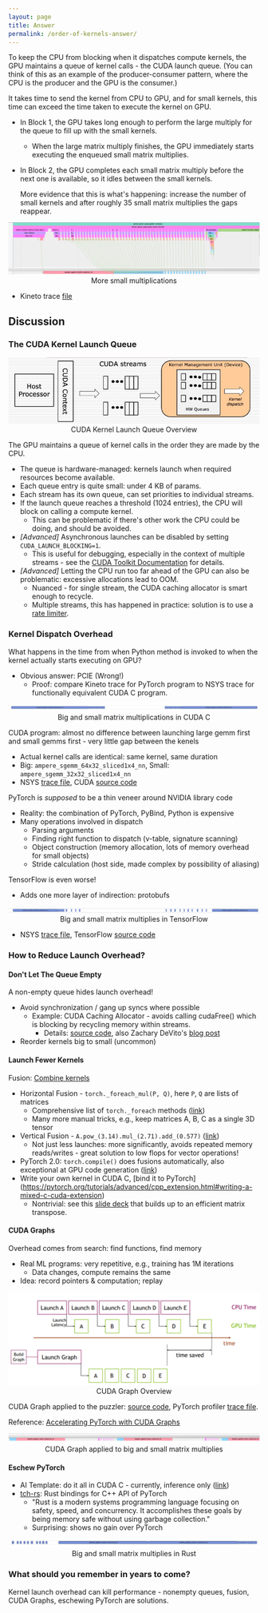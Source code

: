 ```yaml
---
layout: page
title: Answer
permalink: /order-of-kernels-answer/
---
```


To keep the CPU from blocking when it dispatches compute kernels, the GPU maintains a queue of
kernel calls - the CUDA launch queue. (You can think of this as an example of the producer-consumer
pattern, where the CPU is the producer and the GPU is the consumer.)

It takes time to send the kernel from CPU to GPU, and for small kernels, this time can exceed the
time taken to execute the kernel on GPU.

- In Block 1, the GPU takes long enough to perform the large multiply for the queue to fill up with
  the small kernels.
  - When the large matrix multiply finishes, the GPU immediately starts executing the enqueued small
    matrix multiplies.
- In Block 2, the GPU completes each small matrix multiply before the next one is available, so it
  idles between the small kernels.

  More evidence that this is what's happening: increase the number of small kernels and after roughly
  35 small matrix multiplies the gaps reappear.

<p align = "center">
  <a href="/launch_queue/files/more_small_kernels.jpg">
    <img src = "/launch_queue/files/more_small_kernels.jpg">
  </a>
  More small multiplications
</p>

  - Kineto trace [file](/launch_queue/files/more_small_kernels.json "More Small Kernels Trace File")

## Discussion

### The CUDA Kernel Launch Queue

<p align = "center">
  <a href="/launch_queue/files/cuda_launch_queue_uarch.jpg">
    <img src = "/launch_queue/files/cuda_launch_queue_uarch.jpg">
  </a>
  CUDA Kernel Launch Queue Overview
</p>

The GPU maintains a queue of kernel calls in the order they are made by the CPU.
  - The queue is hardware-managed: kernels launch when required resources become available.
  - Each queue entry is quite small: under 4 KB of params.
  - Each stream has its own queue, can set priorities to individual streams.
  - If the launch queue reaches a threshold (1024 entries), the CPU will block on
    calling a compute kernel.
    - This can be problematic if there's other work the CPU could be doing, and should be avoided.
  - *[Advanced]* Asynchronous launches can be disabled by setting `CUDA_LAUNCH_BLOCKING=1`.
    - This is useful for debugging, especially in the context of multiple streams - see the
    [CUDA Toolkit Documentation](https://docs.nvidia.com/cuda/cuda-c-programming-guide/index.html#concurrent-execution-host-device)
      for details.
  - *[Advanced]* Letting the CPU run too far ahead of the GPU can also be problematic: excessive allocations lead to OOM.
    - Nuanced - for single stream, the CUDA caching allocator is smart enough to recycle.
    - Multiple streams, this has happened in practice: solution is to use a
    [rate limiter](https://pytorch.s3.amazonaws.com/posters/ptc2022/E03.pdf).

### Kernel Dispatch Overhead

What happens in the time from when Python method is invoked to when the kernel actually starts executing on GPU?

 - Obvious answer: PCIE (Wrong!)
   - Proof: compare Kineto trace for PyTorch program to NSYS trace for functionally equivalent CUDA C program.

<p align = "center">
  <a href="/launch_queue/files/native_cuda.jpg">
    <img src = "/launch_queue/files/native_cuda.jpg">
  </a>
Big and small matrix multiplications in CUDA C
</p>

CUDA program: almost no difference between launching large gemm first and small gemms first - very little gap between the kenels
 - Actual kernel calls are identical: same kernel, same duration
 - Big: `ampere_sgemm_64x32_sliced1x4_nn`, Small: `ampere_sgemm_32x32_sliced1x4_nn`
 - NSYS [trace file](/launch_queue/files/launchqueue.qdrep), CUDA [source code](/launch_queue/files/launchqueue.cpp)

PyTorch is *supposed* to be a thin veneer around NVIDIA library code
 - Reality: the combination of PyTorch, PyBind, Python is expensive
 - Many operations involved in dispatch
   - Parsing arguments
   - Finding right function to dispatch (v-table, signature scanning)
   - Object construction (memory allocation, lots of memory overhead for small objects)
   - Stride calculation (host side, made complex by possibility of aliasing)

TensorFlow is even worse!
 - Adds one more layer of indirection: protobufs

<p align = "center">
  <a href="/launch_queue/files/tensorflow.jpg">
    <img src = "/launch_queue/files/tensorflow.jpg">
  </a>
  Big and small matrix multiplies in TensorFlow
</p>

   - NSYS [trace file](/launch_queue/files/tf_profile.qdrep), TensorFlow [source code](/launch_queue/files/tf_launch_queue.py)

### How to Reduce Launch Overhead?

#### Don't Let The Queue Empty

A non-empty queue hides launch overhead!
- Avoid synchronization / gang up syncs where possible
  - Example: CUDA Caching Allocator - avoids calling cudaFree() which is blocking by recycling
    memory within streams.
    - Details: [source code](https://github.com/pytorch/pytorch/blob/master/c10/cuda/CUDACachingAllocator.cpp), also
      Zachary DeVito's [blog post](https://zdevito.github.io/2022/08/04/cuda-caching-allocator.html)
- Reorder kernels big to small (uncommon)

#### Launch Fewer Kernels

Fusion: [Combine kernels](https://pytorch.org/blog/optimizing-production-pytorch-performance-with-graph-transformations/)
  - Horizontal Fusion - `torch._foreach_mul(P, Q)`, here `P`, `Q` are lists of matrices
    - Comprehensive list of `torch._foreach` methods ([link](https://pytorch.org/cppdocs/api/file_build_aten_src_ATen_Functions.h.html#file-build-aten-src-aten-functions-h))
    - Many more manual tricks, e.g., keep matrices A, B, C as a single 3D tensor
  - Vertical Fusion - `A.pow_(3.14).mul_(2.71).add_(0.577)` ([link](https://pytorch.org/cppdocs/api/file_build_aten_src_ATen_Functions.h.html#file-build-aten-src-aten-functions-h))
    - Not just less launches: more significantly, avoids repeated memory reads/writes - great solution to low flops for vector operations!
  - PyTorch 2.0: `torch.compile()` does fusions automatically, also exceptional at GPU code generation ([link](https://pytorch.org/tutorials/intermediate/torch_compile_tutorial.html))
  - Write your own kernel in CUDA C, [bind it to PyTorch] (https://pytorch.org/tutorials/advanced/cpp_extension.html#writing-a-mixed-c-cuda-extension)
    - Nontrivial: see this [slide deck](https://www.csd.uwo.ca/~mmorenom/HPC-Slides/Optimizing_CUDA_Code-2x2.pdf) that builds up to an efficient matrix transpose.

#### CUDA Graphs

Overhead comes from search: find functions, find memory
- Real ML programs: very repetitive, e.g., training has 1M iterations
  - Data changes, compute remains the same
- Idea: record pointers & computation; replay

<p align = "center">
  <a href="/launch_queue/files/cudagraph_blogpost.jpg">
    <img src = "/launch_queue/files/cudagraph_blogpost.jpg">
  </a>
  CUDA Graph Overview
</p>

CUDA Graph applied to the puzzler: [source code](/launch_queue/files/cudagraph_mwe.py), PyTorch profiler [trace file](/launch_queue/files/cudagraph_mwe.json).

Reference: [Accelerating PyTorch with CUDA Graphs](https://pytorch.org/blog/accelerating-pytorch-with-cuda-graphs/)

<p align = "center">
  <a href="/launch_queue/files/cudagraph_mwe.jpg">
    <img src = "/launch_queue/files/cudagraph_mwe.jpg">
  </a>
CUDA Graph applied to big and small matrix multiplies
</p>


#### Eschew PyTorch

- AI Template: do it all in CUDA C - currently, inference only ([link](https://github.com/facebookincubator/AITemplate))
- [tch-rs](https://github.com/LaurentMazare/tch-rs): Rust bindings for C++ API of PyTorch
  - "Rust is a modern systems programming language focusing on safety, speed, and concurrency. It
    accomplishes these goals by being memory safe without using garbage collection."
  - Surprising: shows no gain over PyTorch

<p align = "center">
  <a href="/launch_queue/files/rust.jpg">
    <img src = "/launch_queue/files/rust.jpg">
  </a>
  Big and small matrix multiplies in Rust
</p>

### What should you remember in years to come?

Kernel launch overhead can kill performance - nonempty queues, fusion, CUDA Graphs, eschewing
PyTorch are solutions.
